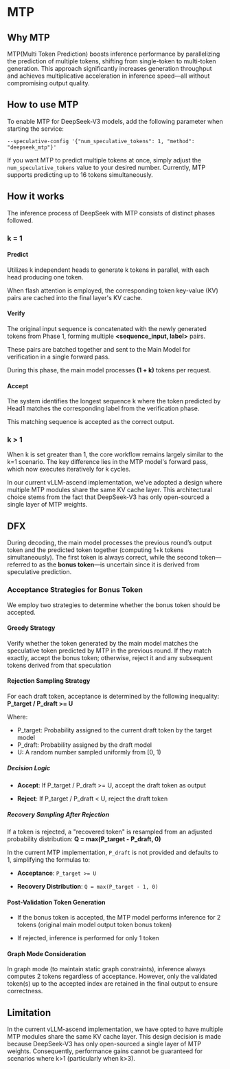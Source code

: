 # MTP

## Why MTP

MTP(Multi Token Prediction) boosts inference performance by parallelizing the prediction of multiple tokens, shifting from single-token to multi-token generation. This approach significantly increases generation throughput and achieves multiplicative acceleration in inference speed—all without compromising output quality.

## How to use MTP

To enable MTP for DeepSeek-V3 models, add the following parameter when starting the service:

`--speculative-config '{"num_speculative_tokens": 1, "method": "deepseek_mtp"}'`

If you want MTP to predict multiple tokens at once, simply adjust the `num_speculative_tokens` value to your desired number. Currently, MTP supports predicting up to 16 tokens simultaneously.

## How it works

The inference process of DeepSeek with MTP consists of distinct phases followed.

### k = 1

#### Predict

Utilizes k independent heads to generate k tokens in parallel, with each head producing one token.

When flash attention is employed, the corresponding token key-value (KV) pairs are cached into the final layer's KV cache.

#### Verify

The original input sequence is concatenated with the newly generated tokens from Phase 1, forming multiple **<sequence_input, label>** pairs.

These pairs are batched together and sent to the Main Model for verification in a single forward pass.

During this phase, the main model processes **(1 + k)** tokens per request.

#### Accept

The system identifies the longest sequence k where the token predicted by Head1 matches the corresponding label from the verification phase.

This matching sequence is accepted as the correct output.

### k > 1

When k is set greater than 1, the core workflow remains largely similar to the k=1 scenario. The key difference lies in the MTP model's forward pass, which now executes iteratively for k cycles.

In our current vLLM-ascend implementation, we've adopted a design where multiple MTP modules share the same KV cache layer. This architectural choice stems from the fact that DeepSeek-V3 has only open-sourced a single layer of MTP weights.

## DFX

During decoding, the main model processes the previous round’s output token and the predicted token together (computing 1+k tokens simultaneously). The first token is always correct, while the second token—referred to as the **bonus token**—is uncertain since it is derived from speculative prediction.

### Acceptance Strategies for Bonus Token

We employ two strategies to determine whether the bonus token should be accepted.

#### Greedy Strategy

Verify whether the token generated by the main model matches the speculative token predicted by MTP in the previous round. If they match exactly, accept the bonus token; otherwise, reject it and any subsequent tokens derived from that speculation

#### Rejection Sampling Strategy

For each draft token, acceptance is determined by the following inequality: **P_target / P_draft >= U**

Where:
- P_target: Probability assigned to the current draft token by the target model
- P_draft: Probability assigned by the draft model
- U: A random number sampled uniformly from [0, 1)

##### Decision Logic

- **Accept**: If P_target / P_draft >= U, accept the draft token as output

- **Reject**: If P_target / P_draft < U, reject the draft token

##### Recovery Sampling After Rejection

If a token is rejected, a "recovered token" is resampled from an adjusted probability distribution: **Q = max(P_target - P_draft, 0)**

In the current MTP implementation, `P_draft` is not provided and defaults to 1, simplifying the formulas to:

- **Acceptance**: `P_target >= U`

- **Recovery Distribution**: `Q = max(P_target - 1, 0)`

#### Post-Validation Token Generation

- If the bonus token is accepted, the MTP model performs inference for 2 tokens (original main model output token  bonus token)

- If rejected, inference is performed for only 1 token

#### Graph Mode Consideration

In graph mode (to maintain static graph constraints), inference always computes 2 tokens regardless of acceptance. However, only the validated token(s) up to the accepted index are retained in the final output to ensure correctness.

## Limitation

In the current vLLM-ascend implementation, we have opted to have multiple MTP modules share the same KV cache layer. This design decision is made because DeepSeek-V3 has only open-sourced a single layer of MTP weights. Consequently, performance gains cannot be guaranteed for scenarios where k>1 (particularly when k>3).